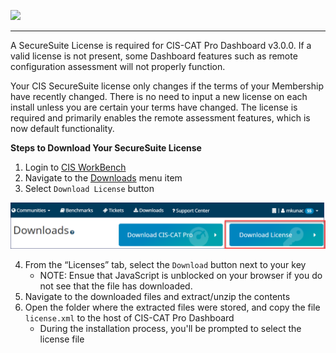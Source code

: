 ![](http://i.imgur.com/5yZfZi5.jpg)

----------

A SecureSuite License is required for CIS-CAT Pro Dashboard v3.0.0. If a valid license is not present, some Dashboard features such as remote configuration assessment will not properly function. 

Your CIS SecureSuite license only changes if the terms of your Membership have recently changed. There is no need to input a new license on each install unless you are certain your terms have changed. The license is required and primarily enables the remote assessment features, which is now default functionality. 

**Steps to Download Your SecureSuite License**

1. Login to [CIS WorkBench](https://workbench.cisecurity.org/dashboard)
2. Navigate to the [Downloads](https://workbench.cisecurity.org/files) menu item
3. Select `Download License` button

![](img/DownloadLicense.png)

4. From the “Licenses” tab, select the `Download` button next to your key
	- NOTE: Ensue that JavaScript is unblocked on your browser if you do not see that the file has downloaded.
5. Navigate to the downloaded files and extract/unzip the contents
6. Open the folder where the extracted files were stored, and copy the file `license.xml` to the host of CIS-CAT Pro Dashboard
	- During the installation process, you'll be prompted to select the license file







 